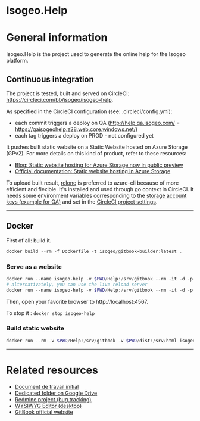 Isogeo.Help
============

# General information

Isogeo.Help is the project used to generate the online help for the Isogeo platform.

## Continuous integration

The project is tested, built and served on CircleCI: https://circleci.com/bb/isogeo/isogeo-help.

As specified in the CircleCI configuration (see: .circleci/config.yml):

- each commit triggers a deploy on QA (http://help.qa.isogeo.com/ = https://qaisogeohelp.z28.web.core.windows.net/)
- each tag triggers a deploy on PROD - not configured yet

It pushes built static website on a Static Website hosted on Azure Storage (GPv2). For more details on this kind of product, refer to these resources:

- [Blog: Static website hosting for Azure Storage now in public preview](https://azure.microsoft.com/en-us/blog/azure-storage-static-web-hosting-public-preview/)
- [Official documentation: Static website hosting in Azure Storage](https://docs.microsoft.com/fr-fr/azure/storage/blobs/storage-blob-static-website)

To upload built result, [rclone](https://rclone.org/azureblob/) is preferred to azure-cli because of more efficient and flexible. It's installed and used through go context in CircleCI. It needs some environment variables corresponding to the [storage account keys (example for QA)](https://portal.azure.com/#@mathieubeckerhotmail.onmicrosoft.com/resource/subscriptions/82885610-5841-4749-8d71-46f56b643ad2/resourceGroups/QA-isogeo/providers/Microsoft.Storage/storageAccounts/qaisogeohelp/keys) and set in the [CircleCI project settings](https://circleci.com/bb/isogeo/isogeo-help/edit#env-vars).

----

## Docker

First of all: build it.

```powershell
docker build --rm -f Dockerfile -t isogeo/gitbook-builder:latest .
```

### Serve as a website

```powershell
docker run --name isogeo-help -v $PWD/Help:/srv/gitbook --rm -it -d -p 4567:4567 isogeo/gitbook-builder:latest
# alternativately, you can use the live reload server
docker run --name isogeo-help -v $PWD/Help:/srv/gitbook --rm -it -d -p 4567:4567 -p 35729:35729 isogeo/gitbook-builder:latest
```

Then, open your favorite browser to http://localhost:4567.

To stop it : ```docker stop isogeo-help```

### Build static website

```powershell
docker run --rm -v $PWD/Help:/srv/gitbook -v $PWD/dist:/srv/html isogeo/gitbook-builder gitbook build . /srv/html
```

----

# Related resources

- [Document de travail initial](https://docs.google.com/a/isogeo.fr/document/d/1D39wXdfw0ueq9PViHike9qlAO26PSs6IoyAUgsvC3_Y/edit)
- [Dedicated folder on Google Drive](https://drive.google.com/drive/u/0/#folders/0B1LzWJagMM-PVFZpeU9jQjZRYUk)
- [Redmine project (bug tracking)](https://dev.isogeo.net/redmine/projects/help)
- [WYSIWYG Editor (desktop)](https://github.com/GitbookIO/editor)
- [GitBook official website](https://www.gitbook.com)
